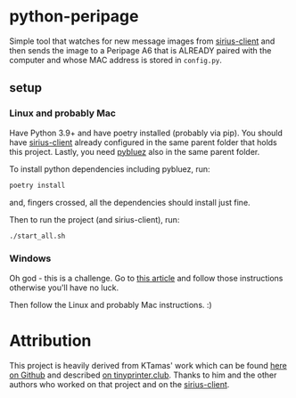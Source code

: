 # python-peripage
Simple tool that watches for new message images from [sirius-client](https://github.com/fsckyou/sirius-client) 
and then sends the image to a Peripage A6 that is ALREADY paired with the computer and whose
MAC address is stored in `config.py`.

## setup
### Linux and probably Mac
Have Python 3.9+ and have poetry installed (probably via pip). You should have [sirius-client](https://github.com/fsckyou/sirius-client) already configured in the same parent folder that holds this project. Lastly, you need [pybluez](https://github.com/pybluez/pybluez) also in the same parent folder.

To install python dependencies including pybluez, run:
```sh
poetry install
```
and, fingers crossed, all the dependencies should install just fine. 

Then to run the project (and sirius-client), run:
```sh
./start_all.sh
```
### Windows
Oh god - this is a challenge. Go to [this article](https://john.scimone.net/how-to-install-pybluez-on-windows-10-and-11/) and follow those instructions otherwise you'll have no luck.

Then follow the Linux and probably Mac instructions. :)

# Attribution
This project is heavily derived from KTamas' work which can be found [here on Github](https://github.com/tinyprinter/python-paperang) and described [on tinyprinter.club](https://tinyprinter.club). Thanks to him and the other authors who worked on that project and on the [sirius-client](https://github.com/tinyprinter/sirius-client).